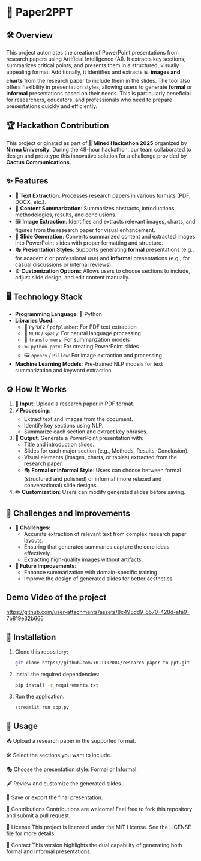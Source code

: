 # 📄 Paper2PPT

## 🛠️ Overview
This project automates the creation of PowerPoint presentations from research papers using Artificial Intelligence (AI). It extracts key sections, summarizes critical points, and presents them in a structured, visually appealing format. Additionally, it identifies and extracts 📊 **images and charts** from the research paper to include them in the slides. The tool also offers flexibility in presentation styles, allowing users to generate **formal** or **informal** presentations based on their needs. This is particularly beneficial for researchers, educators, and professionals who need to prepare presentations quickly and efficiently.

## 🏆 Hackathon Contribution
This project originated as part of **🏅 Mined Hackathon 2025** organized by **Nirma University**. During the 48-hour hackathon, our team collaborated to design and prototype this innovative solution for a challenge provided by **Cactus Communications**.

## ✨ Features
- 📜 **Text Extraction**: Processes research papers in various formats (PDF, DOCX, etc.).
- 📝 **Content Summarization**: Summarizes abstracts, introductions, methodologies, results, and conclusions.
- 🖼️ **Image Extraction**: Identifies and extracts relevant images, charts, and figures from the research paper for visual enhancement.
- 📑 **Slide Generation**: Converts summarized content and extracted images into PowerPoint slides with proper formatting and structure.
- 🎭 **Presentation Styles**: Supports generating **formal** presentations (e.g., for academic or professional use) and **informal** presentations (e.g., for casual discussions or internal reviews).
- ⚙️ **Customization Options**: Allows users to choose sections to include, adjust slide design, and edit content manually.

## 🖥️ Technology Stack
- **Programming Language**: 🐍 Python
- **Libraries Used**:
  - 📂 `PyPDF2` / `pdfplumber`: For PDF text extraction
  - 📖 `NLTK` / `spaCy`: For natural language processing
  - 🤖 `transformers`: For summarization models
  - 📊 `python-pptx`: For creating PowerPoint slides
  - 🖼️ `opencv` / `Pillow`: For image extraction and processing
- **Machine Learning Models**: Pre-trained NLP models for text summarization and keyword extraction.

## ⚙️ How It Works
1. **📂 Input**: Upload a research paper in PDF format.
2. **⚡ Processing**:
   - Extract text and images from the document.
   - Identify key sections using NLP.
   - Summarize each section and extract key phrases.
3. **🎨 Output**: Generate a PowerPoint presentation with:
   - Title and introduction slides.
   - Slides for each major section (e.g., Methods, Results, Conclusion).
   - Visual elements (images, charts, or tables) extracted from the research paper.
   - 🎭 **Formal or Informal Style**: Users can choose between formal (structured and polished) or informal (more relaxed and conversational) slide designs.
4. **✏️ Customization**: Users can modify generated slides before saving.

## 🚧 Challenges and Improvements
- **🚨 Challenges**:
  - Accurate extraction of relevant text from complex research paper layouts.
  - Ensuring that generated summaries capture the core ideas effectively.
  - Extracting high-quality images without artifacts.
- **🚀 Future Improvements**:
  - Enhance summarization with domain-specific training.
  - Improve the design of generated slides for better aesthetics.

## Demo Video of the project
https://github.com/user-attachments/assets/8c495dd9-5570-428d-afa9-7b819e32b666

## 🔧 Installation
1. Clone this repository:
   ```bash
   git clone https://github.com/YB11102004/research-paper-to-ppt.git
2. Install the required dependencies:
   ```bash
   pip install -r requirements.txt
3. Run the application:
   ```bash
   streamlit run app.py

## 📝 Usage
📤 Upload a research paper in the supported format.

🛠️ Select the sections you want to include.

🎭 Choose the presentation style: Formal or Informal.

🖋️ Review and customize the generated slides.

💾 Save or export the final presentation.

🤝 Contributions
Contributions are welcome! Feel free to fork this repository and submit a pull request.

📜 License
This project is licensed under the MIT License. See the LICENSE file for more details.

📧 Contact
This version highlights the dual capability of generating both formal and informal presentations.
